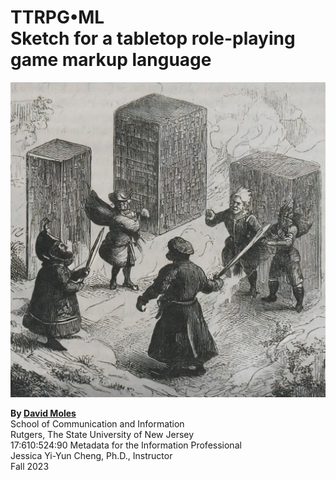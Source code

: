 <h1 class="title">
TTRPG•ML
<div class="subtitle">
Sketch for a tabletop role-playing <br/>
game markup language 
</div>
</h1>

![illustration generated by Adobe Firefly](images/illo.jpg)

<div class="credits">
<p>
<strong>By <a href="https://dmoles.info">David Moles</a></strong> <br/>
School of Communication and Information <br/>
Rutgers, The State University of New Jersey <br/>
17:610:524:90 Metadata for the Information Professional <br/>
Jessica Yi-Yun Cheng, Ph.D., Instructor<br/>
Fall 2023
</p>
</div>
